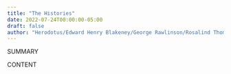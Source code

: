 ```yaml
---
title: "The Histories"
date: 2022-07-24T00:00:00-05:00
draft: false
author: "Herodotus/Edward Henry Blakeney/George Rawlinson/Rosalind Thomas"
---
```


SUMMARY

<!--more-->

CONTENT
